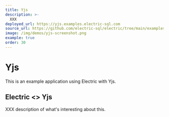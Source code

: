 ```yaml
---
title: Yjs
description: >-
  XXX
deployed_url: https://yjs.examples.electric-sql.com
source_url: https://github.com/electric-sql/electric/tree/main/examples/yjs
image: /img/demos/yjs-screenshot.png
example: true
order: 30
---
```


# Yjs

This is an example application using Electric with Yjs.

<DemoEmbed :demo="$frontmatter" />

## Electric <> Yjs

XXX description of what's interesting about this.

<DemoCTAs :demo="$frontmatter" />
